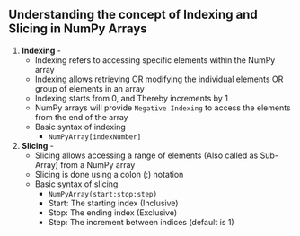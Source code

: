 ## Understanding the concept of Indexing and Slicing in NumPy Arrays

1. **Indexing** -
    - Indexing refers to accessing specific elements within the NumPy array
    - Indexing allows retrieving OR modifying the individual elements OR group of elements in an array
    - Indexing starts from 0, and Thereby increments by 1
    - NumPy arrays will provide `Negative Indexing` to access the elements from the end of the array
    - Basic syntax of indexing
        - `NumPyArray[indexNumber]`
2. **Slicing** -
    - Slicing allows accessing a range of elements (Also called as Sub-Array) from a NumPy array
    - Slicing is done using a colon (:) notation
    - Basic syntax of slicing
        - `NumPyArray(start:stop:step)`
        - Start: The starting index (Inclusive)
        - Stop: The ending index (Exclusive)
        - Step: The increment between indices (default is 1)